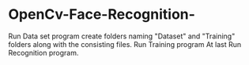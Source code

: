 # OpenCv-Face-Recognition-
Run Data set program 
create folders naming "Dataset" and "Training" folders along with the consisting files.
Run Training program 
At last Run Recognition program.
